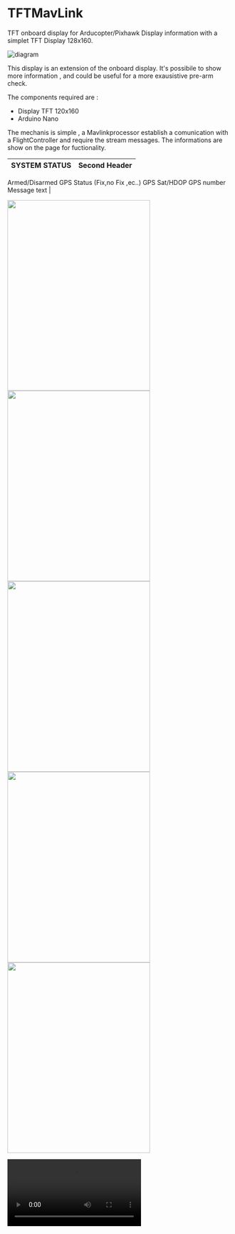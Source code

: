 # TFTMavLink
TFT  onboard display for Arducopter/Pixhawk 
Display information with a simplet TFT Display 128x160.  

![diagram](https://github.com/dpsoftware/TFTMavLink/blob/master/doc/images/Diagram.png)

This display is an extension of the onboard display. It's possibile  to show  more information , and could be useful for a more exausistive pre-arm check.

The components required are :
* Display TFT 120x160 
* Arduino Nano 

The mechanis is simple , a Mavlinkprocessor establish a comunication with a FlightController and require the stream messages.
The informations are show on the page for fuctionality. 

SYSTEM STATUS | Second Header
------------ | -------------
Armed/Disarmed 
GPS Status (Fix,no Fix ,ec..)
GPS Sat/HDOP
GPS number 
Message text | 

 <img src="https://github.com/dpsoftware/TFTMavLink/blob/master/doc/images/IMG_2.jpg" width="320" height="427">



  <img src="https://github.com/dpsoftware/TFTMavLink/blob/master/doc/images/IMG_3.jpg" width="320" height="427">
  <img src="https://github.com/dpsoftware/TFTMavLink/blob/master/doc/images/IMG_4.jpg" width="320" height="427">
  <img src="https://github.com/dpsoftware/TFTMavLink/blob/master/doc/images/IMG_5.jpg" width="320" height="427">
  <img src="https://github.com/dpsoftware/TFTMavLink/blob/master/doc/images/IMG_6.jpg" width="320" height="427">


![Watch the video](https://github.com/dpsoftware/TFTMavLink/blob/master/doc/images/VID_20190109_001611.mp4?raw=true)
